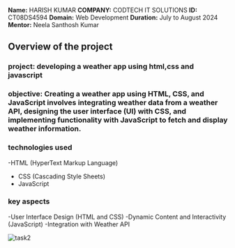 **Name:** HARISH KUMAR
**COMPANY:** CODTECH IT SOLUTIONS
**ID:** CT08DS4594
**Domain:** Web Development
**Duration:** July to August 2024
**Mentor:** Neela Santhosh Kumar


## Overview of the project
### project: developing a weather app using html,css and javascript

### objective: Creating a weather app using HTML, CSS, and JavaScript involves integrating weather data from a weather API, designing the user interface (UI) with CSS, and implementing functionality with JavaScript to fetch and display weather information.

### technologies used
-HTML (HyperText Markup Language)
- CSS (Cascading Style Sheets)
- JavaScript
### key aspects
-User Interface Design (HTML and CSS)
-Dynamic Content and Interactivity (JavaScript)
-Integration with Weather API


  
![task2](https://github.com/user-attachments/assets/3d7861ed-2994-4e7c-a736-e1af977b44da)


